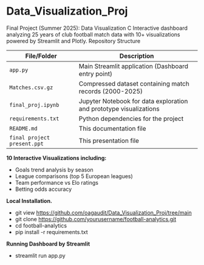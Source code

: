 # Data_Visualization_Proj
Final Project (Summer 2025): Data Visualization C
Interactive dashboard analyzing 25 years of club football match data with 10+ visualizations powered by Streamlit and Plotly.
Repository Structure

| File/Folder       | Description                                                                 |
|-------------------|-----------------------------------------------------------------------------|
| `app.py`          | Main Streamlit application (Dashboard entry point)                          |
| `Matches.csv.gz`  | Compressed dataset containing match records (2000-2025)                     |
| `final_proj.ipynb`| Jupyter Notebook for data exploration and prototype visualizations          |
| `requirements.txt`| Python dependencies for the project                                         |
| `README.md`       | This documentation file   
| `final project present.ppt`       | This presentation file   

**10 Interactive Visualizations including:**
  - Goals trend analysis by season
  - League comparisons (top 5 European leagues)
  - Team performance vs Elo ratings
  - Betting odds accuracy

**Local Installation.**
  - git view https://github.com/oagaudit/Data_Visualization_Proj/tree/main
  - git clone https://github.com/yourusername/football-analytics.git
  - cd football-analytics
  - pip install -r requirements.txt

**Running Dashboard by Streamlit**
  - streamlit run app.py
